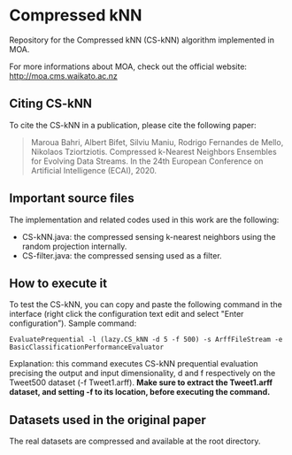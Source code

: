 # Compressed kNN
Repository for the Compressed kNN (CS-kNN) algorithm implemented in MOA.

For more informations about MOA, check out the official website: 
http://moa.cms.waikato.ac.nz

## Citing CS-kNN
To cite the CS-kNN in a publication, please cite the following paper: 
> Maroua Bahri, Albert Bifet, Silviu Maniu, Rodrigo Fernandes de Mello, Nikolaos Tziortziotis.
> Compressed k-Nearest Neighbors Ensembles for Evolving Data Streams. In the 24th European Conference on Artificial Intelligence (ECAI), 2020.

## Important source files
The implementation and related codes used in this work are the following: 
* CS-kNN.java: the compressed sensing k-nearest neighbors using the random projection internally.
* CS-filter.java: the compressed sensing used as a filter.

## How to execute it
To test the CS-kNN, you can copy and paste the following command in the interface (right click the configuration text edit and select "Enter configuration”).
Sample command: 

`EvaluatePrequential -l (lazy.CS_kNN -d 5 -f 500) -s ArffFileStream -e BasicClassificationPerformanceEvaluator`

Explanation: this command executes CS-kNN prequential evaluation precising the output and input dimensionality, d and f respectively on the Tweet500 dataset (-f Tweet1.arff). 
**Make sure to extract the Tweet1.arff dataset, and setting -f to its location, before executing the command.**

## Datasets used in the original paper
The real datasets are compressed and available at the root directory. 
